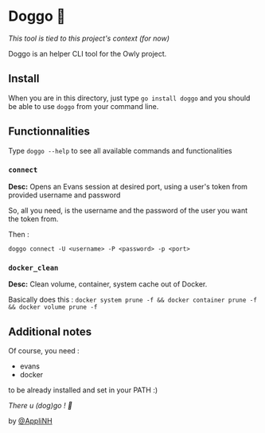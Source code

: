 # Doggo 🐶

*This tool is tied to this project's context (for now)*

Doggo is an helper CLI tool for the Owly project.

## Install

When you are in this directory, just type `go install doggo` and you should be able to use `doggo` from your command line.

## Functionnalities

Type `doggo --help` to see all available commands and functionalities


### `connect`

**Desc:** Opens an Evans session at desired port, using a user's token from provided username and password


So, all you need, is the username and the password of the user you want the token from.

Then :

`doggo connect -U <username> -P <password> -p <port>`


### `docker_clean`

**Desc:** Clean volume, container, system cache out of Docker.

Basically does this : `docker system prune -f && docker container prune -f && docker volume prune -f`

## Additional notes

Of course, you need : 
- evans 
- docker

to be already installed and set in your PATH :)



*There u (dog)go ! 🐶*

by [@AppliNH](https://github.com/AppliNH)